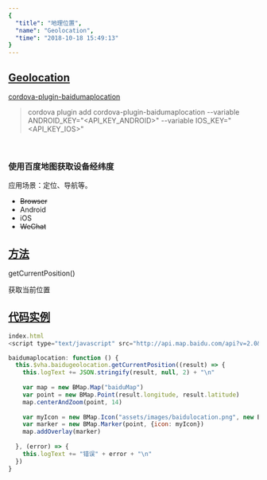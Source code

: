 ```yaml
---
{
  "title": "地理位置",
  "name": "Geolocation",
  "time": "2018-10-18 15:49:13"
}
---
```

<!-- ------------------------------------------- -->
<section id="Geolocation">

# **[Geolocation](#Geolocation)**

<p><a class="ui-r-npm" href="https://www.npmjs.com/package/cordova-plugin-baidumaplocation" target="_blank">cordova-plugin-baidumaplocation</a></p>

> cordova plugin add cordova-plugin-baidumaplocation --variable ANDROID_KEY="&#60;API_KEY_ANDROID&#62;" --variable IOS_KEY="&#60;API_KEY_IOS&#62;"

<br />

### 使用百度地图获取设备经纬度

<p class="_cl-aaaaaa">应用场景：定位、导航等。</p>

+ ~~Browser~~
+ Android
+ iOS
+ ~~WeChat~~

</section>
<!-- ------------------------------------------- -->
<section id="Methods">

## **[方法](#Methods)**

<p class="ui-r-note _bdc-info">getCurrentPosition()</p>

获取当前位置

</section>
<!-- ------------------------------------------- -->
<section id="code">

## **[代码实例](#code)**

```javascript
index.html
<script type="text/javascript" src="http://api.map.baidu.com/api?v=2.0&ak=104RLNdEmAqbESLXCa8Beb44oOEeyXPu"></script>

baidumaplocation: function () {
  this.$vha.baidugeolocation.getCurrentPosition((result) => {
    this.logText += JSON.stringify(result, null, 2) + "\n"
    
    var map = new BMap.Map("baiduMap")
    var point = new BMap.Point(result.longitude, result.latitude)
    map.centerAndZoom(point, 14)
    
    var myIcon = new BMap.Icon("assets/images/baidulocation.png", new BMap.Size(30, 30))
    var marker = new BMap.Marker(point, {icon: myIcon})
    map.addOverlay(marker)
    
  }, (error) => {
    this.logText += "错误" + error + "\n"
  })
}
```

</section>
<!-- ------------------------------------------- -->